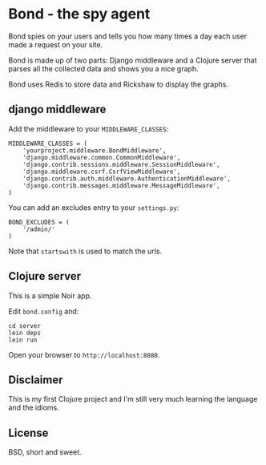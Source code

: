 Bond - the spy agent
====================

Bond spies on your users and tells you how many times a day each user made a
request on your site.

Bond is made up of two parts: Django middleware and a Clojure server that
parses all the collected data and shows you a nice graph.

Bond uses Redis to store data and Rickshaw to display the graphs.

django middleware
-----------------

Add the middleware to your `MIDDLEWARE_CLASSES`:

    MIDDLEWARE_CLASSES = (
        'yourproject.middleware.BondMiddleware',
        'django.middleware.common.CommonMiddleware',
        'django.contrib.sessions.middleware.SessionMiddleware',
        'django.middleware.csrf.CsrfViewMiddleware',
        'django.contrib.auth.middleware.AuthenticationMiddleware',
        'django.contrib.messages.middleware.MessageMiddleware',
    )

You can add an excludes entry to your `settings.py`:

    BOND_EXCLUDES = (
        '/admin/'
    )

Note that `startswith` is used to match the urls.

Clojure server
--------------

This is a simple Noir app.

Edit `bond.config` and:

    cd server
    lein deps
    lein run

Open your browser to `http://localhost:8080`.

Disclaimer
----------

This is my first Clojure project and I'm still very much learning the language
and the idioms.

License
-------

BSD, short and sweet.
